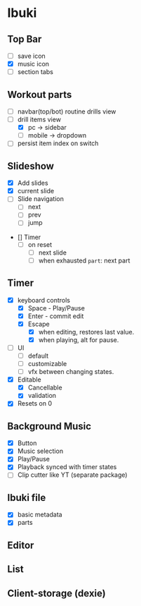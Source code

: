 # Ibuki

## Top Bar
- [ ] save icon
- [x] music icon
- [ ] section tabs

## Workout parts
- [ ] navbar(top/bot) routine drills view
- [ ] drill items view
  - [x] pc -> sidebar
  - [ ] mobile -> dropdown
- [ ] persist item index on switch
## Slideshow
- [x] Add slides
- [x] current slide
- [ ] Slide navigation
  - [ ] next
  - [ ] prev
  - [ ] jump
- [] Timer
  - [ ] on reset
    - [ ] next slide
    - [ ] when exhausted `part`: next part

## Timer
- [x] keyboard controls
  - [x] Space - Play/Pause
  - [x] Enter - commit edit
  - [x] Escape
    -[x] when editing, restores last value.
    -[x] when playing, alt for pause.
- [ ] UI
  - [ ] default
  - [ ] customizable
  - [ ] vfx between changing states.
- [x] Editable
  - [x] Cancellable
  - [x] validation
- [x] Resets on 0

## Background Music
- [x] Button
- [x] Music selection
- [x] Play/Pause
- [x] Playback synced with timer states
- [ ] Clip cutter like YT (separate package)
## Ibuki file
- [x] basic metadata
- [x] parts

## Editor

## List

## Client-storage (dexie)